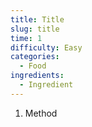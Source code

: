 ```yaml
---
title: Title
slug: title
time: 1
difficulty: Easy
categories:
  - Food
ingredients:
  - Ingredient
---
```

1. Method